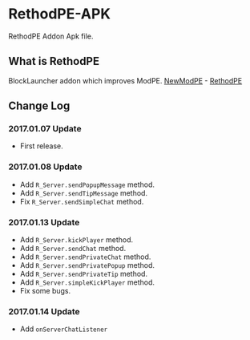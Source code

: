 # RethodPE-APK
RethodPE Addon Apk file.

## What is RethodPE
BlockLauncher addon which improves ModPE.
[NewModPE](https://github.com/ManDongI/NewModPE) - [RethodPE](https://github.com/ljuwon321/NewModPE)

## Change Log

### 2017.01.07 Update
- First release.

### 2017.01.08 Update
- Add `R_Server.sendPopupMessage` method.
- Add `R_Server.sendTipMessage` method.
- Fix `R_Server.sendSimpleChat` method.

### 2017.01.13 Update
- Add `R_Server.kickPlayer` method.
- Add `R_Server.sendChat` method.
- Add `R_Server.sendPrivateChat` method.
- Add `R_Server.sendPrivatePopup` method.
- Add `R_Server.sendPrivateTip` method.
- Add `R_Server.simpleKickPlayer` method.
- Fix some bugs.

### 2017.01.14 Update
- Add `onServerChatListener`
